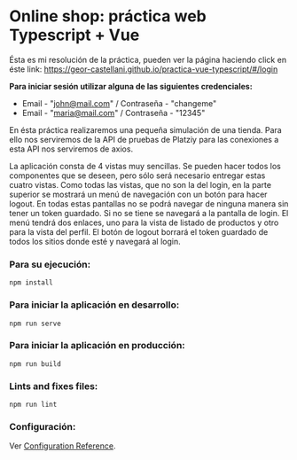 # Online shop: práctica web Typescript + Vue

Ésta es mi resolución de la práctica, pueden ver la página haciendo click en éste link: https://geor-castellani.github.io/practica-vue-typescript/#/login

**Para iniciar sesión utilizar alguna de las siguientes credenciales:**
- Email - "john@mail.com" / Contraseña - "changeme"
- Email - "maria@mail.com" / Contraseña - "12345"

En ésta práctica realizaremos una pequeña simulación de una tienda. Para
ello nos serviremos de la API de pruebas de Platziy para las conexiones a esta API nos serviremos de axios.

La aplicación consta de 4 vistas muy sencillas. Se pueden hacer todos los
componentes que se deseen, pero sólo será necesario entregar estas cuatro
vistas.
Como todas las vistas, que no son la del login, en la parte superior se
mostrará un menú de navegación con un botón para hacer logout. En todas
estas pantallas no se podrá navegar de ninguna manera sin tener un token
guardado. Si no se tiene se navegará a la pantalla de login.
El menú tendrá dos enlaces, uno para la vista de listado de productos y otro
para la vista del perfil. El botón de logout borrará el token guardado de todos
los sitios donde esté y navegará al login.

### Para su ejecución:
```
npm install
```

### Para iniciar la aplicación en desarrollo:
```
npm run serve
```

### Para iniciar la aplicación en producción:
```
npm run build
```

### Lints and fixes files:
```
npm run lint
```
### Configuración:

Ver [Configuration Reference](https://cli.vuejs.org/config/).
